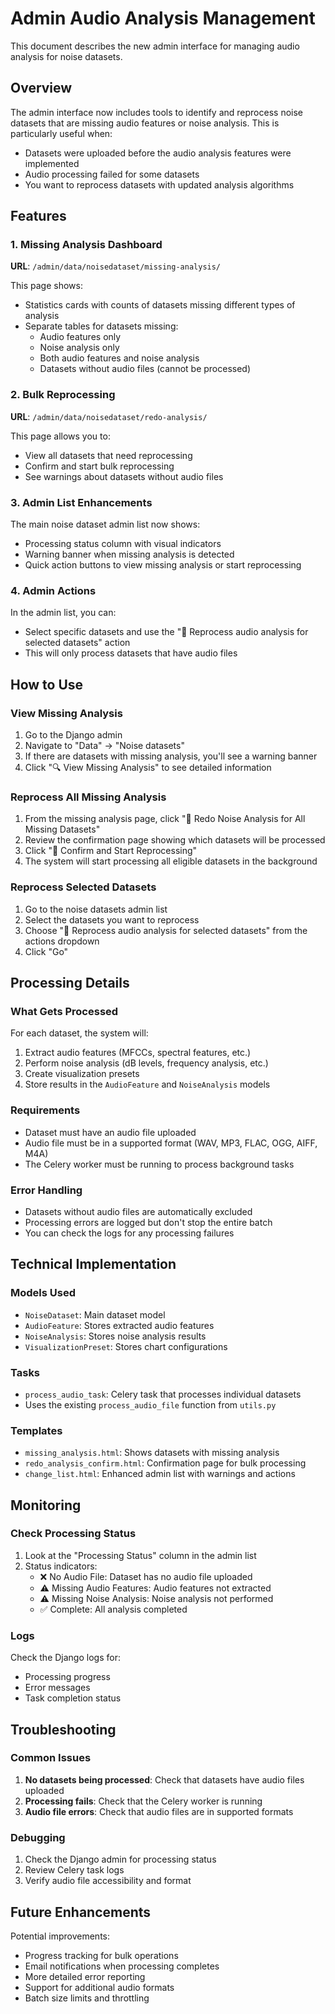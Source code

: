 # Admin Audio Analysis Management

This document describes the new admin interface for managing audio analysis for noise datasets.

## Overview

The admin interface now includes tools to identify and reprocess noise datasets that are missing audio features or noise analysis. This is particularly useful when:

- Datasets were uploaded before the audio analysis features were implemented
- Audio processing failed for some datasets
- You want to reprocess datasets with updated analysis algorithms

## Features

### 1. Missing Analysis Dashboard

**URL**: `/admin/data/noisedataset/missing-analysis/`

This page shows:
- Statistics cards with counts of datasets missing different types of analysis
- Separate tables for datasets missing:
  - Audio features only
  - Noise analysis only
  - Both audio features and noise analysis
  - Datasets without audio files (cannot be processed)

### 2. Bulk Reprocessing

**URL**: `/admin/data/noisedataset/redo-analysis/`

This page allows you to:
- View all datasets that need reprocessing
- Confirm and start bulk reprocessing
- See warnings about datasets without audio files

### 3. Admin List Enhancements

The main noise dataset admin list now shows:
- Processing status column with visual indicators
- Warning banner when missing analysis is detected
- Quick action buttons to view missing analysis or start reprocessing

### 4. Admin Actions

In the admin list, you can:
- Select specific datasets and use the "🔄 Reprocess audio analysis for selected datasets" action
- This will only process datasets that have audio files

## How to Use

### View Missing Analysis

1. Go to the Django admin
2. Navigate to "Data" → "Noise datasets"
3. If there are datasets with missing analysis, you'll see a warning banner
4. Click "🔍 View Missing Analysis" to see detailed information

### Reprocess All Missing Analysis

1. From the missing analysis page, click "🔄 Redo Noise Analysis for All Missing Datasets"
2. Review the confirmation page showing which datasets will be processed
3. Click "🔄 Confirm and Start Reprocessing"
4. The system will start processing all eligible datasets in the background

### Reprocess Selected Datasets

1. Go to the noise datasets admin list
2. Select the datasets you want to reprocess
3. Choose "🔄 Reprocess audio analysis for selected datasets" from the actions dropdown
4. Click "Go"

## Processing Details

### What Gets Processed

For each dataset, the system will:
1. Extract audio features (MFCCs, spectral features, etc.)
2. Perform noise analysis (dB levels, frequency analysis, etc.)
3. Create visualization presets
4. Store results in the `AudioFeature` and `NoiseAnalysis` models

### Requirements

- Dataset must have an audio file uploaded
- Audio file must be in a supported format (WAV, MP3, FLAC, OGG, AIFF, M4A)
- The Celery worker must be running to process background tasks

### Error Handling

- Datasets without audio files are automatically excluded
- Processing errors are logged but don't stop the entire batch
- You can check the logs for any processing failures

## Technical Implementation

### Models Used

- `NoiseDataset`: Main dataset model
- `AudioFeature`: Stores extracted audio features
- `NoiseAnalysis`: Stores noise analysis results
- `VisualizationPreset`: Stores chart configurations

### Tasks

- `process_audio_task`: Celery task that processes individual datasets
- Uses the existing `process_audio_file` function from `utils.py`

### Templates

- `missing_analysis.html`: Shows datasets with missing analysis
- `redo_analysis_confirm.html`: Confirmation page for bulk processing
- `change_list.html`: Enhanced admin list with warnings and actions

## Monitoring

### Check Processing Status

1. Look at the "Processing Status" column in the admin list
2. Status indicators:
   - ❌ No Audio File: Dataset has no audio file uploaded
   - ⚠️ Missing Audio Features: Audio features not extracted
   - ⚠️ Missing Noise Analysis: Noise analysis not performed
   - ✅ Complete: All analysis completed

### Logs

Check the Django logs for:
- Processing progress
- Error messages
- Task completion status

## Troubleshooting

### Common Issues

1. **No datasets being processed**: Check that datasets have audio files uploaded
2. **Processing fails**: Check that the Celery worker is running
3. **Audio file errors**: Check that audio files are in supported formats

### Debugging

1. Check the Django admin for processing status
2. Review Celery task logs
3. Verify audio file accessibility and format

## Future Enhancements

Potential improvements:
- Progress tracking for bulk operations
- Email notifications when processing completes
- More detailed error reporting
- Support for additional audio formats
- Batch size limits and throttling
